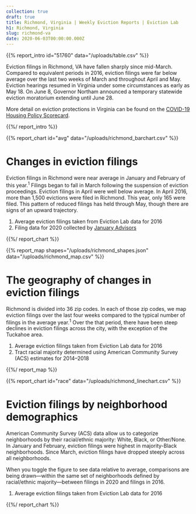 ```yaml
---
collection: true
draft: true
title: Richmond, Virginia | Weekly Eviction Reports | Eviction Lab
h1: Richmond, Virginia
slug: richmond-va
date: 2020-06-03T00:00:00.000Z
---
```


{{% report_intro id="51760" data="/uploads/table.csv" %}}

Eviction filings in Richmond, VA have fallen sharply since mid-March. Compared to equivalent periods in 2016, eviction filings were far below average over the last two weeks of March and  throughout April and May. Eviction hearings resumed in Virginia under some circumstances as early as May 18. On June 8, Governor Northam announced a temporary statewide eviction moratorium extending until June 28.

More detail on eviction protections in Virginia can be found on the [COVID-19 Housing Policy Scorecard](https://evictionlab.org/covid-policy-scorecard/va/).

{{%/ report_intro %}}



{{% report_chart id="avg" data="/uploads/richmond_barchart.csv" %}}



# Changes in eviction filings

Eviction filings in Richmond were near average in January and February of this year.<sup>1</sup> Filings began to fall in March following the suspension of eviction proceedings. Eviction filings in April were well below average. In April 2016, more than 1,500 evictions were filed in Richmond. This year, only 165 were filed. This pattern of reduced filings has held through May, though there are signs of an upward trajectory. 

1. Average eviction filings taken from Eviction Lab data for 2016
2. Filing data for 2020 collected by [January Advisors](https://www.januaryadvisors.com/)



{{%/ report_chart %}}



{{% report_map shapes="/uploads/richmond_shapes.json" data="/uploads/richmond_map.csv" %}}















# The geography of changes in eviction filings

Richmond is divided into 36 zip codes. In each of those zip codes, we map eviction filings over the last four weeks compared to the typical number of filings in the average year.<sup>1</sup> Over the that period, there have been steep declines in eviction filings across the city, with the exception of the Tuckahoe area.

1. Average eviction filings taken from Eviction Lab data for 2016
2. Tract racial majority determined using American Community Survey (ACS) estimates for 2014–2018















{{%/ report_map %}}



{{% report_chart id="race" data="/uploads/richmond_linechart.csv" %}}



# Eviction filings by neighborhood demographics

American Community Survey (ACS) data allow us to categorize neighborhoods by their racial/ethnic majority: White, Black, or Other/None. In January and February, eviction filings were highest in majority-Black neighborhoods. Since March, eviction filings have dropped steeply across all neighborhoods.

When you toggle the figure to see data relative to average, comparisons are being drawn—within the same set of neighborhoods defined by racial/ethnic majority—between filings in 2020 and  filings in 2016.

1. Average eviction filings taken from Eviction Lab data for 2016




{{%/ report_chart %}}